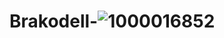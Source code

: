 

# Brakodell-![1000016852](https://github.com/user-attachments/assets/9e246593-fcf7-4f59-9eb1-f6da5da9525d)
